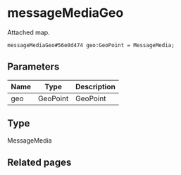 # messageMediaGeo
Attached map.

```
messageMediaGeo#56e0d474 geo:GeoPoint = MessageMedia;
```

## Parameters
| Name | Type | Description |
| ---- | :----: | ----------- |
| geo | GeoPoint | GeoPoint |


## Type
MessageMedia

## Related pages
